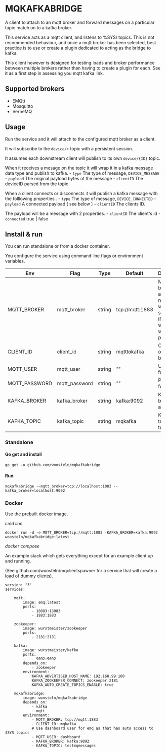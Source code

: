 MQKAFKABRIDGE
=============

A client to attach to an mqtt broker and forward messages on a particular topic match on to
a kafka broker.

This service acts as a mqtt client, and listens to %SYS/ topics. This is not recommended
behaviour, and once a mqtt broker has been selected, best practice is to use or create a 
plugin dedicated to acting as the bridge to kafka.

This client however is designed for testing loads and broker performance between multiple
brokers rather than having to create a plugin for each. See it as a first step in 
assessing you mqtt kafka link.

Supported brokers
-----------------

- EMQtt
- Mosquitto
- VerneMQ

Usage
-----

Run the service and it will attach to the configured mqtt broker as a client.

It will subscribe to the `device/+` topic with a persistent session.

It assumes each downstream client will publish to its own `device/{ID}` topic.

When it receives a mesage on the topic it will wrap it in a kafka message data type 
and publish to kafka.
    - `type` The type of message, `DEVICE_MESSAGE`
    - `payload` The original payload bytes of the message
    - `clientID` The deviceID parsed from the topic

When a client connects or disconnects it will publish a kafka message with
the folllowing properties..
    - `type` The type of message, `DEVICE_CONNECTED`
    - `payload` A connected payload ( see below )
    - `clientID` The clients ID.

The payload will be a message with 2 properties.
    - `clientID` The client's id
    - `connected` true | false

Install & run
-------------

You can run standalone or from a docker container.

You configure the service using command line flags or environment variables.

|      Env      |     Flag      |  Type  |     Default     |                                     Description                                      |
| ------------- | ------------- | ------ | --------------- | ------------------------------------------------------------------------------------ |
| MQTT_BROKER   | mqtt_broker   | string | tcp://mqtt:1883 | MQTT broker address ( note websockets supported if you use ws:// or wss:// protocol) |
| CLIENT_ID     | client_id     | string | mqtttokafka     | Client name on mqtt broker                                                           |
| MQTT_USER     | mqtt_user     | string | ""              | Username for mqtt                                                                    |
| MQTT_PASSWORD | mqtt_password | string | ""              | Password for mqtt                                                                    |
| KAFKA_BROKER  | kafka_broker  | string | kafka:9092      | Kafka broker address                                                                 |
| KAFKA_TOPIC   | kafka_topic   | string | mqkafka         | Kafka topic to publish to                                                            |

### Standalone

#### Go get and install

```
go get -u github.com/woosteln/mqkafkabridge
```

#### Run

```
mqkafkabridge --mqtt_broker=tcp://localhost:1083 --kafka_broker=localhost:9092
```

### Docker

Use the prebuilt docker image.

_cmd line_

```
docker run -d -e MQTT_BROKER=tcp://mqtt:1883 -KAFKA_BROKER=kafka:9092 woosteln/mqkafkabridge:latest
```

_docker compose_

An example stack which gets everything except for an example client up and running.

(See github.com/woosteln/mqclientspawner for a service that will create a load of dummy clients).

```
version: "3"
services:
    
    mqtt: 
        image: emq:latest
        ports:
            - 18083:18083
            - 1883:1883
    
    zookeeper:
        image: wurstmeister/zookeeper
        ports:
            - 2181:2181
    
    kafka:
        image: wurstmeister/kafka
        ports:
            - 9092:9092
        depends_on:
            - zookeeper
        environment:
            KAFKA_ADVERTISED_HOST_NAME: 192.168.99.100
            KAFKA_ZOOKEEPER_CONNECT: zookeeper:2181
            KAFKA_AUTO_CREATE_TOPICS_ENABLE: true

    mqkafkabridge:
        image: woosteln/mqkafkabridge
        depends_on:
            - kafka
            - mqtt
        environment:
            - MQTT_BROKER: tcp://mqtt:1883
            - CLIENT_ID: mqkafka
            # Use dashboard user for emq as that has auto access to $SYS topics
            - MQTT_USER: dashboard
            - KAFKA_BROKER: kafka:9092
            - KAFKA_TOPIC: testmqmessages
```